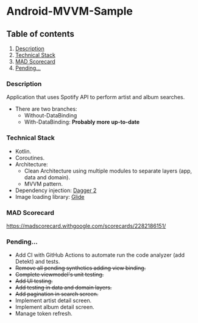 # Android-MVVM-Sample

## Table of contents

1. [Description](#description)
2. [Technical Stack](#technical-stack)
3. [MAD Scorecard](#mad-scorecard)
4. [Pending...](#pending)


### Description

Application that uses Spotify API to perform artist and album searches.

- There are two branches: 
  - Without-DataBinding
  - With-DataBinding: **Probably more up-to-date**


### Technical Stack

- Kotlin.
- Coroutines.
- Architecture: 
  - Clean Architecture using multiple modules to separate layers (app, data and domain).
  - MVVM pattern.
- Dependency injection: [Dagger 2](https://dagger.dev/)
- Image loading library: [Glide](https://github.com/bumptech/glide)


### MAD Scorecard

https://madscorecard.withgoogle.com/scorecards/2282186151/


### Pending...

- Add CI with GitHub Actions to automate run the code analyzer (add Detekt) and tests.
- ~~Remove all pending synthetics adding view binding.~~
- ~~Complete viewmodel's unit testing.~~
- ~~Add UI testing.~~
- ~~Add testing in data and domain layers.~~
- ~~Add pagination in search screen.~~
- Implement artist detail screen.
- Implement album detail screen.
- Manage token refresh.
